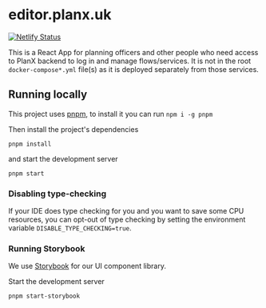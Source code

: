 # editor.planx.uk

[![Netlify Status](https://api.netlify.com/api/v1/badges/5856b13f-3fad-44ec-ae6c-2c6502df1356/deploy-status)](https://app.netlify.com/sites/planx-new/deploys)

This is a React App for planning officers and other people who need access to PlanX backend to log in and manage flows/services. It is not in the root `docker-compose*.yml` file(s) as it is deployed separately from those services.

## Running locally

This project uses [pnpm](https://github.com/pnpm/pnpm), to install it you can run `npm i -g pnpm`

Then install the project's dependencies

`pnpm install`

and start the development server

`pnpm start`


### Disabling type-checking

If your IDE does type checking for you and you want to save some CPU resources,
you can opt-out of type checking by setting the environment variable
`DISABLE_TYPE_CHECKING=true`.

### Running Storybook

We use [Storybook](https://storybook.js.org/) for our UI component library.

Start the development server

`pnpm start-storybook`
